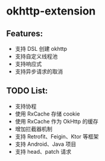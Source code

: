 # okhttp-extension

## Features:

* 支持 DSL 创建 okhttp
* 支持自定义线程池
* 支持响应式
* 支持异步请求的取消

## TODO List:

* 支持协程
* 使用 RxCache 存储 cookie
* 使用 RxCache 作为 OkHttp 的缓存
* 增加拦截器机制
* 支持 Retrofit、Feigin、Ktor 等框架
* 支持 Android、Java 项目
* 支持 head、patch 请求
